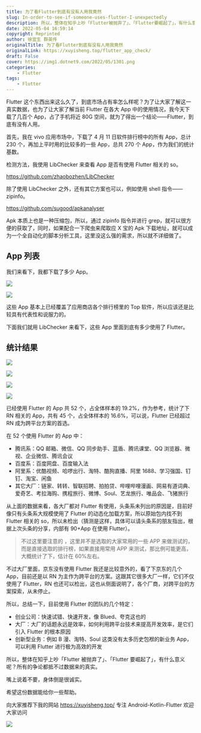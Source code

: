 ```yaml
---
title: 为了看Flutter到底有没有人用我竟然
slug: In-order-to-see-if-someone-uses-flutter-I-unexpectedly
description: 所以，整体在知乎上吵「Flutter被抛弃了」、「Flutter要崛起了」，有什么意义呢？所有的争论都抵不过数据来的真实。
date: 2022-05-04 16:59:14
copyright: Reprinted
author: 徐宜生 群英传
originalTitle: 为了看Flutter到底有没有人用我竟然
originalLink: https://xuyisheng.top/flutter_app_check/
draft: False
cover: https://img1.dotnet9.com/2022/05/1301.png
categories: 
    - Flutter
tags: 
    - Flutter
---
```


Flutter 这个东西出来这么久了，到底市场占有率怎么样呢？为了让大家了解这一真实数据，也为了让大家了解当前 Flutter 在各大 App 中的使用情况，我今天下载了几百个 App，占了手机将近 80G 空间，就为了得出一个结论——Flutter，到底有没有人用。

首先，我在 vivo 应用市场中，下载了 4 月 11 日软件排行榜中的所有 App，总计 230 个，再加上平时用的比较多的一些 App，总共 270 个 App，作为我们的统计基数。

检测方法，我使用 LibChecker 来查看 App 是否有使用 Flutter 相关的 so。

https://github.com/zhaobozhen/LibChecker

除了使用 LibChecker 之外，还有其它方案也可以，例如使用 shell 指令——zipinfo。

https://github.com/sugood/apkanalyser

Apk 本质上也是一种压缩包，所以，通过 zipinfo 指令并进行 grep，就可以很方便的获取了，同时，如果配合一下爬虫来爬取应 X 宝的 Apk 下载地址，就可以成为一个全自动化的脚本分析工具，这里没这么强的需求，所以就不详细做了。

## App 列表

我们来看下，我都下载了多少 App。

![](https://img1.dotnet9.com/2022/05/1301.png)

![](https://img1.dotnet9.com/2022/05/1302.png)

这些 App 基本上已经覆盖了应用商店各个排行榜里的 Top 软件，所以应该还是比较具有代表性和说服力的。

下面我们就用 LibChecker 来看下，这些 App 里面到底有多少使用了 Flutter。

## 统计结果

![](https://img1.dotnet9.com/2022/05/1303.png)

![](https://img1.dotnet9.com/2022/05/1304.png)

![](https://img1.dotnet9.com/2022/05/1305.png)

![](https://img1.dotnet9.com/2022/05/1306.png)

已经使用 Flutter 的 App 共 52 个，占全体样本的 19.2%，作为参考，统计了下 RN 相关的 App，共有 45 个，占全体样本的 16.6%，可以说，Flutter 已经超过 RN 成为跨平台方案的首选。

在 52 个使用 Flutter 的 App 中：

- 腾讯系：QQ 邮箱、微信、QQ 同步助手、蓝盾、腾讯课堂、QQ 浏览器、微视、企业微信、腾讯会议
- 百度系：百度网盘、百度输入法
- 阿里系：优酷视频、哈啰出行、淘特、酷狗直播、阿里 1688、学习强国、钉钉、淘宝、闲鱼
- 其它大厂：链家、转转、智联招聘、拍拍贷、哔哩哔哩漫画、网易有道词典、爱奇艺、考拉海购、携程旅行、微博、Soul、艺龙旅行、唯品会、飞猪旅行

从上面的数据来看，各大厂都对 Flutter 有使用，头条系未列出的原因是，目前好像只有头条系大规模使用了 Flutter 的动态化加载方案，所以原始包内找不到 Flutter 相关的 so，所以未检出（猜测是这样，具体可以请头条系的朋友指出，根据上次头条的分享，内部有 90+App 在使用 Flutter）。

> 不过这里要注意的 ，这里并不是选取的大家常用的一些 APP 来做测试的，而是直接选取的排行榜，如果直接用常用 APP 来测试，那比例可能更高，大概统计了下，估计在 60%左右。

不过大厂里面，京东没有使用 Flutter 我还是比较意外的，看了下京东的几个 App，目前还是以 RN 为主作为跨平台的方案。这跟其它很多大厂一样，它们不仅使用了 Flutter，RN 也还可以检出，这也从侧面说明了，各个厂商，对跨平台的方案探索，从未停止。

所以，总结一下，目前使用 Flutter 的团队的几个特定：

- 创业公司：快速试错、快速开发，像 Blued、夸克这也的
- 大厂：大厂的话题永远是效率，如何利用跨平台技术来提高开发效率，是它们引入 Flutter 的根本原因
- 创新型业务：例如 B 漫、淘特、Soul 这类没有太多历史包袱的新业务 App，可以利用 Flutter 进行极为高效的开发

所以，整体在知乎上吵「Flutter 被抛弃了」、「Flutter 要崛起了」，有什么意义呢？所有的争论都抵不过数据来的真实。

嘴上说着不要，身体倒是很诚实。

希望这份数据能给你一些帮助。

向大家推荐下我的网站 https://xuyisheng.top/ 专注 Android-Kotlin-Flutter 欢迎大家访问

![](https://img1.dotnet9.com/2022/05/1307.png)

